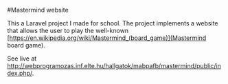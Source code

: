 #Mastermind website

This a Laravel project I made for school. The project implements a website that allows the user to play the well-known [https://en.wikipedia.org/wiki/Mastermind_(board_game)](Mastermind board game).

See live at http://webprogramozas.inf.elte.hu/hallgatok/mabpafb/mastermind/public/index.php/.
